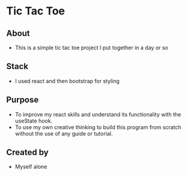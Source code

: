 # Tic Tac Toe

## About
- This is a simple tic tac toe project I put together in a day or so

## Stack
- I used react and then bootstrap for styling

## Purpose
- To improve my react skills and understand its functionality with the useState hook. 
- To use my own creative thinking to build this program from scratch without the use of any guide or tutorial.

## Created by
- Myself alone